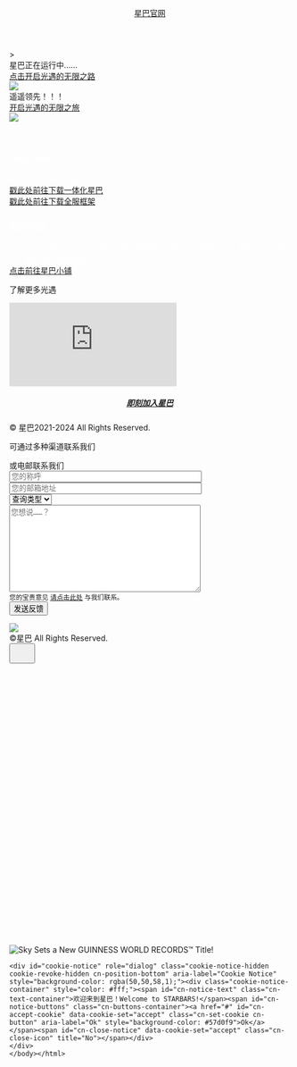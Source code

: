 
<!DOCTYPE html>
<html lang="en-US">
<head>
<meta charset="UTF-8" />
<meta name="viewport" content="width=device-width, initial-scale=1" />
<meta name="robots" content="index, follow, max-image-preview:large, max-snippet:-1, max-video-preview:-1" />

<title>星巴官网</title>
<link rel="canonical" href="https://thatgamecompany.com/sky/" />
<meta property="og:locale" content="en_US" />
<meta property="og:type" content="article" />
<meta property="og:title" content="Sky - thatgamecompany" />
<meta property="og:description" content="Take flight with friends above the clouds in our new social adventure game." />
<meta property="og:url" content="https://thatgamecompany.com/sky/" />
<meta property="og:site_name" content="thatgamecompany" />
<meta property="article:publisher" content="https://www.facebook.com/thatgamecompany/" />
<meta property="article:published_time" content="2017-09-10T21:57:52+00:00" />
<meta property="article:modified_time" content="2023-07-31T22:27:41+00:00" />
<meta name="author" content="TGC" />
<meta name="twitter:card" content="summary_large_image" />
<meta name="twitter:creator" content="@thatgamecompany" />
<meta name="twitter:site" content="@thatgamecompany" />
<meta name="twitter:label1" content="Written by" />
<meta name="twitter:data1" content="TGC" />
<meta name="twitter:label2" content="Est. reading time" />
<meta name="twitter:data2" content="1 minute" />
<script type="application/ld+json" class="yoast-schema-graph">{"@context":"https://schema.org","@graph":[{"@type":"WebPage","@id":"https://thatgamecompany.com/sky/","url":"https://thatgamecompany.com/sky/","name":"Sky - thatgamecompany","isPartOf":{"@id":"https://thatgamecompany.com/#website"},"datePublished":"2017-09-10T21:57:52+00:00","dateModified":"2023-07-31T22:27:41+00:00","author":{"@id":"https://thatgamecompany.com/#/schema/person/7fa5eb9f130e3312a7efe1d42c8a59ce"},"breadcrumb":{"@id":"https://thatgamecompany.com/sky/#breadcrumb"},"inLanguage":"en-US","potentialAction":[{"@type":"ReadAction","target":["https://thatgamecompany.com/sky/"]}]},{"@type":"BreadcrumbList","@id":"https://thatgamecompany.com/sky/#breadcrumb","itemListElement":[{"@type":"ListItem","position":1,"name":"Home","item":"https://thatgamecompany.com/"},{"@type":"ListItem","position":2,"name":"Sky"}]},{"@type":"WebSite","@id":"https://thatgamecompany.com/#website","url":"https://thatgamecompany.com/","name":"thatgamecompany","description":"","potentialAction":[{"@type":"SearchAction","target":{"@type":"EntryPoint","urlTemplate":"https://thatgamecompany.com/?s={search_term_string}"},"query-input":"required name=search_term_string"}],"inLanguage":"en-US"},{"@type":"Person","@id":"https://thatgamecompany.com/#/schema/person/7fa5eb9f130e3312a7efe1d42c8a59ce","name":"TGC"}]}</script>

<link rel="dns-prefetch" href="//fonts.googleapis.com" />
<link rel="alternate" type="application/rss+xml" title="thatgamecompany &raquo; Feed" href="https://thatgamecompany.com/feed/" />
<link rel="alternate" type="application/rss+xml" title="thatgamecompany &raquo; Comments Feed" href="https://thatgamecompany.com/comments/feed/" />
<link rel="stylesheet" id="image-list-style-css" href="https://thatgamecompany.com/wp-content/plugins/jj-nextgen-image-list/stylesheets/style.css?ver=6.3.2" type="text/css" media="all" />
<link rel="stylesheet" id="ambiance-pro-theme-css" href="https://thatgamecompany.com/wp-content/themes/ambiance-pro/style.css?ver=1.1.1" type="text/css" media="all" />
<link rel="stylesheet" id="wp-block-library-css" href="https://thatgamecompany.com/wp-includes/css/dist/block-library/style.min.css?ver=6.3.2" type="text/css" media="all" />
<style id="classic-theme-styles-inline-css" type="text/css">
/*! This file is auto-generated */
.wp-block-button__link{color:#fff;background-color:#32373c;border-radius:9999px;box-shadow:none;text-decoration:none;padding:calc(.667em + 2px) calc(1.333em + 2px);font-size:1.125em}.wp-block-file__button{background:#32373c;color:#fff;text-decoration:none}
</style>
<style id="global-styles-inline-css" type="text/css">
body{--wp--preset--color--black: #000000;--wp--preset--color--cyan-bluish-gray: #abb8c3;--wp--preset--color--white: #ffffff;--wp--preset--color--pale-pink: #f78da7;--wp--preset--color--vivid-red: #cf2e2e;--wp--preset--color--luminous-vivid-orange: #ff6900;--wp--preset--color--luminous-vivid-amber: #fcb900;--wp--preset--color--light-green-cyan: #7bdcb5;--wp--preset--color--vivid-green-cyan: #00d084;--wp--preset--color--pale-cyan-blue: #8ed1fc;--wp--preset--color--vivid-cyan-blue: #0693e3;--wp--preset--color--vivid-purple: #9b51e0;--wp--preset--gradient--vivid-cyan-blue-to-vivid-purple: linear-gradient(135deg,rgba(6,147,227,1) 0%,rgb(155,81,224) 100%);--wp--preset--gradient--light-green-cyan-to-vivid-green-cyan: linear-gradient(135deg,rgb(122,220,180) 0%,rgb(0,208,130) 100%);--wp--preset--gradient--luminous-vivid-amber-to-luminous-vivid-orange: linear-gradient(135deg,rgba(252,185,0,1) 0%,rgba(255,105,0,1) 100%);--wp--preset--gradient--luminous-vivid-orange-to-vivid-red: linear-gradient(135deg,rgba(255,105,0,1) 0%,rgb(207,46,46) 100%);--wp--preset--gradient--very-light-gray-to-cyan-bluish-gray: linear-gradient(135deg,rgb(238,238,238) 0%,rgb(169,184,195) 100%);--wp--preset--gradient--cool-to-warm-spectrum: linear-gradient(135deg,rgb(74,234,220) 0%,rgb(151,120,209) 20%,rgb(207,42,186) 40%,rgb(238,44,130) 60%,rgb(251,105,98) 80%,rgb(254,248,76) 100%);--wp--preset--gradient--blush-light-purple: linear-gradient(135deg,rgb(255,206,236) 0%,rgb(152,150,240) 100%);--wp--preset--gradient--blush-bordeaux: linear-gradient(135deg,rgb(254,205,165) 0%,rgb(254,45,45) 50%,rgb(107,0,62) 100%);--wp--preset--gradient--luminous-dusk: linear-gradient(135deg,rgb(255,203,112) 0%,rgb(199,81,192) 50%,rgb(65,88,208) 100%);--wp--preset--gradient--pale-ocean: linear-gradient(135deg,rgb(255,245,203) 0%,rgb(182,227,212) 50%,rgb(51,167,181) 100%);--wp--preset--gradient--electric-grass: linear-gradient(135deg,rgb(202,248,128) 0%,rgb(113,206,126) 100%);--wp--preset--gradient--midnight: linear-gradient(135deg,rgb(2,3,129) 0%,rgb(40,116,252) 100%);--wp--preset--font-size--small: 13px;--wp--preset--font-size--medium: 20px;--wp--preset--font-size--large: 36px;--wp--preset--font-size--x-large: 42px;--wp--preset--spacing--20: 0.44rem;--wp--preset--spacing--30: 0.67rem;--wp--preset--spacing--40: 1rem;--wp--preset--spacing--50: 1.5rem;--wp--preset--spacing--60: 2.25rem;--wp--preset--spacing--70: 3.38rem;--wp--preset--spacing--80: 5.06rem;--wp--preset--shadow--natural: 6px 6px 9px rgba(0, 0, 0, 0.2);--wp--preset--shadow--deep: 12px 12px 50px rgba(0, 0, 0, 0.4);--wp--preset--shadow--sharp: 6px 6px 0px rgba(0, 0, 0, 0.2);--wp--preset--shadow--outlined: 6px 6px 0px -3px rgba(255, 255, 255, 1), 6px 6px rgba(0, 0, 0, 1);--wp--preset--shadow--crisp: 6px 6px 0px rgba(0, 0, 0, 1);}:where(.is-layout-flex){gap: 0.5em;}:where(.is-layout-grid){gap: 0.5em;}body .is-layout-flow > .alignleft{float: left;margin-inline-start: 0;margin-inline-end: 2em;}body .is-layout-flow > .alignright{float: right;margin-inline-start: 2em;margin-inline-end: 0;}body .is-layout-flow > .aligncenter{margin-left: auto !important;margin-right: auto !important;}body .is-layout-constrained > .alignleft{float: left;margin-inline-start: 0;margin-inline-end: 2em;}body .is-layout-constrained > .alignright{float: right;margin-inline-start: 2em;margin-inline-end: 0;}body .is-layout-constrained > .aligncenter{margin-left: auto !important;margin-right: auto !important;}body .is-layout-constrained > :where(:not(.alignleft):not(.alignright):not(.alignfull)){max-width: var(--wp--style--global--content-size);margin-left: auto !important;margin-right: auto !important;}body .is-layout-constrained > .alignwide{max-width: var(--wp--style--global--wide-size);}body .is-layout-flex{display: flex;}body .is-layout-flex{flex-wrap: wrap;align-items: center;}body .is-layout-flex > *{margin: 0;}body .is-layout-grid{display: grid;}body .is-layout-grid > *{margin: 0;}:where(.wp-block-columns.is-layout-flex){gap: 2em;}:where(.wp-block-columns.is-layout-grid){gap: 2em;}:where(.wp-block-post-template.is-layout-flex){gap: 1.25em;}:where(.wp-block-post-template.is-layout-grid){gap: 1.25em;}.has-black-color{color: var(--wp--preset--color--black) !important;}.has-cyan-bluish-gray-color{color: var(--wp--preset--color--cyan-bluish-gray) !important;}.has-white-color{color: var(--wp--preset--color--white) !important;}.has-pale-pink-color{color: var(--wp--preset--color--pale-pink) !important;}.has-vivid-red-color{color: var(--wp--preset--color--vivid-red) !important;}.has-luminous-vivid-orange-color{color: var(--wp--preset--color--luminous-vivid-orange) !important;}.has-luminous-vivid-amber-color{color: var(--wp--preset--color--luminous-vivid-amber) !important;}.has-light-green-cyan-color{color: var(--wp--preset--color--light-green-cyan) !important;}.has-vivid-green-cyan-color{color: var(--wp--preset--color--vivid-green-cyan) !important;}.has-pale-cyan-blue-color{color: var(--wp--preset--color--pale-cyan-blue) !important;}.has-vivid-cyan-blue-color{color: var(--wp--preset--color--vivid-cyan-blue) !important;}.has-vivid-purple-color{color: var(--wp--preset--color--vivid-purple) !important;}.has-black-background-color{background-color: var(--wp--preset--color--black) !important;}.has-cyan-bluish-gray-background-color{background-color: var(--wp--preset--color--cyan-bluish-gray) !important;}.has-white-background-color{background-color: var(--wp--preset--color--white) !important;}.has-pale-pink-background-color{background-color: var(--wp--preset--color--pale-pink) !important;}.has-vivid-red-background-color{background-color: var(--wp--preset--color--vivid-red) !important;}.has-luminous-vivid-orange-background-color{background-color: var(--wp--preset--color--luminous-vivid-orange) !important;}.has-luminous-vivid-amber-background-color{background-color: var(--wp--preset--color--luminous-vivid-amber) !important;}.has-light-green-cyan-background-color{background-color: var(--wp--preset--color--light-green-cyan) !important;}.has-vivid-green-cyan-background-color{background-color: var(--wp--preset--color--vivid-green-cyan) !important;}.has-pale-cyan-blue-background-color{background-color: var(--wp--preset--color--pale-cyan-blue) !important;}.has-vivid-cyan-blue-background-color{background-color: var(--wp--preset--color--vivid-cyan-blue) !important;}.has-vivid-purple-background-color{background-color: var(--wp--preset--color--vivid-purple) !important;}.has-black-border-color{border-color: var(--wp--preset--color--black) !important;}.has-cyan-bluish-gray-border-color{border-color: var(--wp--preset--color--cyan-bluish-gray) !important;}.has-white-border-color{border-color: var(--wp--preset--color--white) !important;}.has-pale-pink-border-color{border-color: var(--wp--preset--color--pale-pink) !important;}.has-vivid-red-border-color{border-color: var(--wp--preset--color--vivid-red) !important;}.has-luminous-vivid-orange-border-color{border-color: var(--wp--preset--color--luminous-vivid-orange) !important;}.has-luminous-vivid-amber-border-color{border-color: var(--wp--preset--color--luminous-vivid-amber) !important;}.has-light-green-cyan-border-color{border-color: var(--wp--preset--color--light-green-cyan) !important;}.has-vivid-green-cyan-border-color{border-color: var(--wp--preset--color--vivid-green-cyan) !important;}.has-pale-cyan-blue-border-color{border-color: var(--wp--preset--color--pale-cyan-blue) !important;}.has-vivid-cyan-blue-border-color{border-color: var(--wp--preset--color--vivid-cyan-blue) !important;}.has-vivid-purple-border-color{border-color: var(--wp--preset--color--vivid-purple) !important;}.has-vivid-cyan-blue-to-vivid-purple-gradient-background{background: var(--wp--preset--gradient--vivid-cyan-blue-to-vivid-purple) !important;}.has-light-green-cyan-to-vivid-green-cyan-gradient-background{background: var(--wp--preset--gradient--light-green-cyan-to-vivid-green-cyan) !important;}.has-luminous-vivid-amber-to-luminous-vivid-orange-gradient-background{background: var(--wp--preset--gradient--luminous-vivid-amber-to-luminous-vivid-orange) !important;}.has-luminous-vivid-orange-to-vivid-red-gradient-background{background: var(--wp--preset--gradient--luminous-vivid-orange-to-vivid-red) !important;}.has-very-light-gray-to-cyan-bluish-gray-gradient-background{background: var(--wp--preset--gradient--very-light-gray-to-cyan-bluish-gray) !important;}.has-cool-to-warm-spectrum-gradient-background{background: var(--wp--preset--gradient--cool-to-warm-spectrum) !important;}.has-blush-light-purple-gradient-background{background: var(--wp--preset--gradient--blush-light-purple) !important;}.has-blush-bordeaux-gradient-background{background: var(--wp--preset--gradient--blush-bordeaux) !important;}.has-luminous-dusk-gradient-background{background: var(--wp--preset--gradient--luminous-dusk) !important;}.has-pale-ocean-gradient-background{background: var(--wp--preset--gradient--pale-ocean) !important;}.has-electric-grass-gradient-background{background: var(--wp--preset--gradient--electric-grass) !important;}.has-midnight-gradient-background{background: var(--wp--preset--gradient--midnight) !important;}.has-small-font-size{font-size: var(--wp--preset--font-size--small) !important;}.has-medium-font-size{font-size: var(--wp--preset--font-size--medium) !important;}.has-large-font-size{font-size: var(--wp--preset--font-size--large) !important;}.has-x-large-font-size{font-size: var(--wp--preset--font-size--x-large) !important;}
.wp-block-navigation a:where(:not(.wp-element-button)){color: inherit;}
:where(.wp-block-post-template.is-layout-flex){gap: 1.25em;}:where(.wp-block-post-template.is-layout-grid){gap: 1.25em;}
:where(.wp-block-columns.is-layout-flex){gap: 2em;}:where(.wp-block-columns.is-layout-grid){gap: 2em;}
.wp-block-pullquote{font-size: 1.5em;line-height: 1.6;}
</style>
<link rel="stylesheet" id="dashicons-css" href="https://thatgamecompany.com/wp-includes/css/dashicons.min.css?ver=6.3.2" type="text/css" media="all" />
<link rel="stylesheet" id="ambiance-google-fonts-css" href="//fonts.googleapis.com/css?family=Lato%3A300%2C400%2C900%7CMerriweather%3A400%2C700&#038;ver=1.1.1" type="text/css" media="all" />
<link rel="stylesheet" id="cookie-notice-front-css" href="https://thatgamecompany.com/wp-content/plugins/cookie-notice/includes/../css/front.min.css?ver=6.3.2" type="text/css" media="all" />
<script type="text/javascript" src="https://thatgamecompany.com/wp-includes/js/jquery/jquery.min.js?ver=3.7.0" id="jquery-core-js"></script>
<script type="text/javascript" src="https://thatgamecompany.com/wp-includes/js/jquery/jquery-migrate.min.js?ver=3.4.1" id="jquery-migrate-js"></script>
<script type="text/javascript" src="https://thatgamecompany.com/wp-content/plugins/ns-form-js-mailto/ns-form-js-mailto.js?ver=1" id="ns-form-js-mailto-js"></script>
<script type="text/javascript" src="https://thatgamecompany.com/wp-content/plugins/jj-nextgen-image-list/script/jquery.jj_ngg_shuffle.js?ver=6.3.2" id="jquery-shuffle-js"></script>
<script type="text/javascript" src="https://thatgamecompany.com/wp-content/themes/ambiance-pro/js/effects.js?ver=1.0.0" id="ambiance-effects-js"></script>
<script type="text/javascript" src="https://thatgamecompany.com/wp-content/themes/ambiance-pro/js/isinviewport.js?ver=6.3.2" id="inviewport-js"></script>
<script type="text/javascript" src="https://thatgamecompany.com/wp-content/themes/ambiance-pro/js/main.js?ver=1.0.0" id="main-js"></script>
<script type="text/javascript" id="cookie-notice-front-js-extra">
/* <![CDATA[ */
var cnArgs = {"ajaxUrl":"http:\/\/thatgamecompany.com\/wp-admin\/admin-ajax.php","nonce":"aad5cbb6e4","hideEffect":"slide","position":"bottom","onScroll":"0","onScrollOffset":"100","onClick":"0","cookieName":"cookie_notice_accepted","cookieTime":"2592000","cookieTimeRejected":"2592000","cookiePath":"\/","cookieDomain":"","redirection":"0","cache":"0","refuse":"0","revokeCookies":"0","revokeCookiesOpt":"automatic","secure":"0"};
/* ]]> */
</script>
<script async type="text/javascript" src="https://thatgamecompany.com/wp-content/plugins/cookie-notice/includes/../js/front.min.js?ver=2.3.1" id="cookie-notice-front-js"></script>
<link rel="https://api.w.org/" href="https://thatgamecompany.com/wp-json/" /><link rel="alternate" type="application/json" href="https://thatgamecompany.com/wp-json/wp/v2/posts/5626" /><link rel="EditURI" type="application/rsd+xml" title="RSD" href="https://thatgamecompany.com/xmlrpc.php?rsd" />
<meta name="generator" content="WordPress 6.3.2" />
<link rel="shortlink" href="https://thatgamecompany.com/?p=5626" />
<link rel="alternate" type="application/json+oembed" href="https://thatgamecompany.com/wp-json/oembed/1.0/embed?url=http%3A%2F%2Fpublishing.thatgamecompany.com%2Fsky%2F" />
<link rel="alternate" type="text/xml+oembed" href="https://thatgamecompany.com/wp-json/oembed/1.0/embed?url=http%3A%2F%2Fpublishing.thatgamecompany.com%2Fsky%2F&#038;format=xml" />
<meta name="cdp-version" content="1.4.0" /><link rel="icon" href="https://thatgamecompany.com/wp-content/themes/ambiance-pro/images/favicon.ico" />

<script async src="https://www.googletagmanager.com/gtag/js?id=G-R28YERJ49Y"></script>
<script>
  window.dataLayer = window.dataLayer || [];
  function gtag(){dataLayer.push(arguments);}
  gtag('js', new Date());

  gtag('config', 'G-R28YERJ49Y');
</script><style type="text/css">.site-title a { background: url(http://staging.thatgamecompany.com/wp-content/uploads/thatgamecompany-logo.png) no-repeat !important; }</style>

<script>
	!function(f,b,e,v,n,t,s){if(f.fbq)return;n=f.fbq=function(){n.callMethod?
	n.callMethod.apply(n,arguments):n.queue.push(arguments)};if(!f._fbq)f._fbq=n;
	n.push=n;n.loaded=!0;n.version='2.0';n.queue=[];t=b.createElement(e);t.async=!0;
	t.src=v;s=b.getElementsByTagName(e)[0];s.parentNode.insertBefore(t,s)}(window,
	document,'script','https://connect.facebook.net/en_US/fbevents.js');
	fbq('init', '138773556829989');
	fbq('track', 'PageView');
	</script>
<noscript><img height='1' width='1' style='display:none' 
	src='https://www.facebook.com/tr?id=138773556829989&ev=PageView&noscript=1'
	/></noscript>

</head>
<body class="post-template-default single single-post postid-5626 single-format-standard custom-header header-image header-full-width full-width-content genesis-breadcrumbs-hidden no-featured-image category-games category- sky banneron cookies-not-set fullwidth"><div class="site-container"><header class="site-header"><div class="wrap"><div class="title-area"><p class="site-title"><a href="woaiysy.github.io/xingba">星巴官网</a></p></div><nav class="nav-primary" aria-label="Main"></nav></div></header><div class="banner mobile" style="background-image:url(../../../wp-content/uploads/thatgamecompany-game-sky-bg_mobile.jpg);"><div class="logo"><div class="thebadges">></div><div class="badge-text">星巴正在运行中……<br/><a class="button" target="_blank" href="https://store.steampowered.com/app/2325290/Sky_Children_of_the_Light/">点击开启光遇的无限之路</a></div><div class="consoles coming ios"></div><img src="../../../wp-content/uploads/thatgamecompany-games-logo-sky_glow2.png" /></div></div><div class="banner" style="background-image:url(https://gametc.fp.ps.netease.com/file/63c1204b9de9f6400227fa34V9WciOk104);"><div class="bgfront" style="background-image:url(../../../wp-content/uploads/thatgamecompany-game-sky-bg_mid-v2.png);"></div><div class="logo"><div class="thebadges"></div><div class="badge-text">遥遥领先！！！<br/><a class="button" target="_blank" href="woaiysy.github.io/xingba">开启光遇的无限之旅</a></div><div class="consoles coming ios"></div><img src="../../../wp-content/uploads/thatgamecompany-games-logo-sky_glow2.png" /></div></div><div class="site-inner"><div class="wrap"><div class="content-sidebar-wrap"><main class="content"><article class="post-5626 post type-post status-publish format-standard category-games entry" aria-label="Sky"><header class="entry-header"></header><div class="entry-content">
    <div id="promo-area" class="promo-section-area widget-area"><div class="wrap"></div></div><div class="cardswrap"><div class="cards image image  lefttop"><div class="cardbg" style="background-image:url('https://gametc.fp.ps.netease.com/file/63c120319de9f61c1e828bb2YDGU0DR904');"></div><div class="cardinfo" style="color:#FFF;text-shadow:0 2px 1px rgba(0,0,0,0);"><h3 style="color:#FFF;">Play Now</h3><p>星巴现在已提供下载<br><a href="https://www.123pan.com/s/rIbZVv-OYcPh.html" target="_blank">戳此处前往下载一体化星巴</a><br><a href="https://www.123pan.com/s/rIbZVv-QvcPh.html" target="_blank">戳此处前往下载全服框架</a></p></div></div><div class="cards image image  righttop"><div class="cardbg" style="background-image:url('https://gametc.fp.ps.netease.com/file/63c11e849de9f664dd8c9906ipXougMB04');"></div><div class="cardinfo" style="color:#FFF;text-shadow:0 2px 1px rgba(0,0,0,0);"><h3 style="color:#FFF;">稳定不断</h3><p>自2021.12.1至2023.12.1，星巴已经持续两年的高功效不间断运行。更新快，功能全，运行稳。畅享趁现在！<br><a href="http://xingbafk.haihaihai.cc" target="_blank">点击前往星巴小铺</a></p></div></div></div><div class="reviewblock"><div class="titleblocks notitle "><p>了解更多光遇</p></div><div class="videoarea"><div class="youtube videoWrapper "><iframe src="https://sky.v.netease.com/2023/1129/de359a48bcf3193524c046dabc246cd9.mp4" frameborder="0" allowfullscreen></iframe></div></div>
    <h5 style="text-align: center;"><div id class="button " onclick="window.open('https://qm.qq.com/cgi-bin/qm/qr?authKey=tGgSw72btjtekZM0CWMq4YbBT3dVrNIgKlrn6XedkO%2FEmeO263gZcq7osoRTssSE&k=3tifbpfLalSjFvOT0C_tyuQOzKMQJSB1&noverify=0', 'new_window')"><a target="1" href="https://qm.qq.com/cgi-bin/qm/qr?authKey=tGgSw72btjtekZM0CWMq4YbBT3dVrNIgKlrn6XedkO%2FEmeO263gZcq7osoRTssSE&k=3tifbpfLalSjFvOT0C_tyuQOzKMQJSB1&noverify=0">即刻加入星巴</a></div></h5><div class="footerinfo"><div class="copyright">&copy; 星巴2021-2024 All Rights Reserved.</div></div>
    </div><footer class="entry-footer"></footer></article></main></div></div></div><footer class="site-footer"><div class="wrap"><div id="connect" class="home-even footer-section widget-area"><div id="footer" class="wrap"><section id="custom_html-7" class="widget_text widget widget_custom_html"><div class="widget_text widget-wrap"><div class="textwidget custom-html-widget"><div class="titleblocks notitle "><p>可通过多种渠道联系我们</p></div></div></div></section>
    <section id="custom_html-6" class="widget_text widget widget_custom_html"><div class="widget_text widget-wrap"><div class="textwidget custom-html-widget"><a class="sociallinks" href="https://qm.qq.com/cgi-bin/qm/qr?k=dMY7kAk263LolN3gVyvQ-cX1bfKFXezV" target="_blank" rel="noopener"><div class="socialicons facebook"></div></a><a class="sociallinks" href="https://twitter.com/thatgamecompany" target="_blank" rel="noopener"><div class="socialicons twitter"></div></a><a class="sociallinks" href="https://www.instagram.com/thatgamecompany/" target="_blank" rel="noopener"><div class="socialicons instagram"></div></a><a class="sociallinks" href="https://www.youtube.com/user/thatgamecompany" target="_blank" rel="noopener"><div class="socialicons youtube"></div></a><a class="sociallinks" href="https://www.twitch.tv/directory/game/Sky:%20Light%20Awaits/clips?range=all" target="_blank" rel="noopener"><div class="socialicons twitch"></div></a></div></div></section>
    <section id="custom_html-4" class="widget_text widget widget_custom_html"><div class="widget_text widget-wrap"><div class="textwidget custom-html-widget"><div id="formreveal" class="button">或电邮联系我们</div>
    <div role="form" lang="en-US" dir="ltr">
    <form action id="footer-form" method="post" class novalidate="novalidate">
    <label>
    <span class=" your-name">
    <input type="text" name="your-name" value size="40" class=" " aria-required="true" aria-invalid="false" placeholder="您的称呼" />
    </span>
    <span class="your-name-error validation-form-field"></span>
    </label>
    <br/>
    <label>
    <span class=" your-email">
    <input type="email" name="your-email" value size="40" class="  " aria-required="true" aria-invalid="false" placeholder="您的邮箱地址" />
    </span>
    <span class="your-email-error validation-form-field"></span>
    </label>
    <br/>
    <label>
    <span class="inquiry-type">
    <select name="inquiry-type" class=" " aria-required="true" aria-invalid="false">
    <option value="Inquiry Type">查询类型</option>
    <option value="Press">新闻媒体</option>
    <option value="Support">星友投稿</option>
    <option value="Support">商业合作</option>
    <option value="General">其他</option>
    </select>
    </span>
    <span class="inquiry-type-error validation-form-field"></span>
    </label>
    <br/>
    <label>
    <span class=" your-message">
    <textarea name="your-message" cols="40" rows="10" class="area " aria-required="true" aria-invalid="false" placeholder="您想说……？"></textarea>
    </span>
    <span class="your-message-error validation-form-field"></span>
    </label>
    <br/>
    <small>您的宝贵意见 <a style="text-decoration:underline;" href="https://qm.qq.com/cgi-bin/qm/qr?k=dMY7kAk263LolN3gVyvQ-cX1bfKFXezV" target="_blank" rel="noopener">请点击此处</a> 与我们联系。</small>
    <br/>
    <input type="button" value="发送反馈" class="submit-form" onclick="prepare_footer_submission()" />
    </form>
    </div>
    <span class="contact-send-type-success validation-form-field"></span>
    </div></div></section>
    <section id="custom_html-5" class="widget_text widget widget_custom_html"><div class="widget_text widget-wrap"><div class="textwidget custom-html-widget"><div class="footerinfo"><img class="logo" src="/wp-content/uploads/thatgamecompany-logo.png" /><div class="copyright">&copy;星巴 All Rights Reserved.</div></div></div></div></section>
    </div></div></footer></div> <div class="announcement-modal-wrapper">
    <div class="announcement-modal">
    <button class="modal--close">
    <svg width="30" height="30" viewBox="0 0 24 24" fill="none" xmlns="http://www.w3.org/2000/svg">
    <rect width="24" height="24" rx="0" ry="0" />
    <path fill-rule="evenodd" clip-rule="evenodd" d="M19.334 3.778a1.5 1.5 0 00-2.12 0l-5.658 5.657L5.9 3.778A1.5 1.5 0 003.78 5.9l5.656 5.657-5.657 5.657A1.5 1.5 0 105.9 19.334l5.657-5.656 5.657 5.656a1.5 1.5 0 102.121-2.12l-5.656-5.658L19.334 5.9a1.5 1.5 0 000-2.12z" />
    </svg>
    </button>
    <div style="padding-top:100%;" class="announcement-modal-image-wrapper">
    <img src="https://thatgamecompany.com/wp-content/uploads/RecordHolder_popupCTA2_EN.png" alt="Sky Sets a New GUINNESS WORLD RECORDS™ Title!">
    </div>
    </div>
    </div>
    </div>
    <script type="text/javascript" id="ada-toolbar-public-js-js-extra">
    /* <![CDATA[ */
    var onlineada_user_script_options = {"options":{"ll_at_accessibility_menu":"30","ll_at_enable":"1","ll_at_hide_on_scroll":"1","ll_at_hide_on_touch":"1","ll_at_check_image_alt":"1","ll_at_check_phone_email_links":"1","ll_at_hide_bg_contrast":"1","ll_at_enable_outlines":false,"ll_at_enable_accessibility_menu":false,"ll_at_hide_account_settings":false,"ll_at_position":false},"menu":[{"ID":6165,"post_author":"1","post_date":"2021-03-30 18:49:50","post_date_gmt":"2021-03-30 18:49:50","post_content":"","post_title":"Home","post_excerpt":"","post_status":"publish","comment_status":"closed","ping_status":"closed","post_password":"","post_name":"home","to_ping":"","pinged":"","post_modified":"2021-03-30 18:49:50","post_modified_gmt":"2021-03-30 18:49:50","post_content_filtered":"","post_parent":0,"guid":"https:\/\/thatgamecompany.com\/home\/","menu_order":1,"post_type":"nav_menu_item","post_mime_type":"","comment_count":"0","filter":"raw","db_id":6165,"menu_item_parent":"0","object_id":"6165","object":"custom","type":"custom","type_label":"Custom Link","title":"Home","url":"https:\/\/thatgamecompany.com\/","target":"","attr_title":"","description":"","classes":["home"],"xfn":""}],"assets":{"logo":"https:\/\/onlineada.com\/wp-content\/uploads\/2019\/03\/onlineadalogo.png","header_bg":"https:\/\/onlineada.com\/wp-content\/uploads\/2019\/03\/headerbkgd.gif"},"validLicense":"1","isEditor":""};
    /* ]]> */
    </script>
    <script type="text/javascript" src="https://thatgamecompany.com/wp-content/plugins/accessibility-toolbar/dist/toolbar.min.js?ver=1.4.6" id="ada-toolbar-public-js-js"></script>
    
    <div id="cookie-notice" role="dialog" class="cookie-notice-hidden cookie-revoke-hidden cn-position-bottom" aria-label="Cookie Notice" style="background-color: rgba(50,50,58,1);"><div class="cookie-notice-container" style="color: #fff;"><span id="cn-notice-text" class="cn-text-container">欢迎来到星巴！Welcome to STARBARS!</span><span id="cn-notice-buttons" class="cn-buttons-container"><a href="#" id="cn-accept-cookie" data-cookie-set="accept" class="cn-set-cookie cn-button" aria-label="Ok" style="background-color: #57d0f9">Ok</a></span><span id="cn-close-notice" data-cookie-set="accept" class="cn-close-icon" title="No"></span></div>
    </div>
    </body></html>
    
